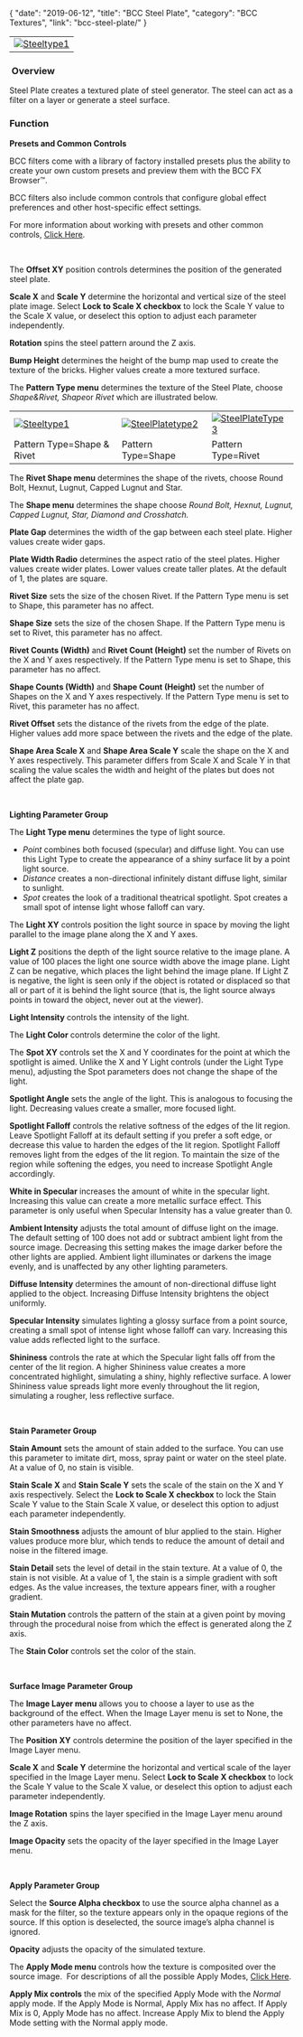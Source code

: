 {
"date": "2019-06-12",
"title": "BCC Steel Plate",
"category": "BCC Textures",
"link": "bcc-steel-plate/"
}

 

|  |
| --- |
| [![Steeltype1](https://borisfx-com-res.cloudinary.com/image/upload//documentation/continuum/uploads/2013/07/Steeltype1.jpg)](https://borisfx-com-res.cloudinary.com/image/upload//documentation/continuum/uploads/2013/07/Steeltype1.jpg) |


###  Overview


Steel Plate creates a textured plate of steel generator. The steel can act as a filter on a layer or generate a steel surface.


### Function


**Presets and Common Controls**


BCC filters come with a library of factory installed presets plus the ability to create your own custom presets and preview them with the BCC FX Browser™.


BCC filters also include common controls that configure global effect preferences and other host-specific effect settings.


For more information about working with presets and other common controls, [Click Here](/documentation/continuum/bcc-common-controls/).

 


The **Offset XY** position controls determines the position of the generated steel plate.


**Scale X** and **Scale Y** determine the horizontal and vertical size of the steel plate image. Select **Lock to Scale X checkbox** to lock the Scale Y value to the Scale X value, or deselect this option to adjust each parameter independently.


**Rotation** spins the steel pattern around the Z axis.


**Bump Height** determines the height of the bump map used to create the texture of the bricks. Higher values create a more textured surface.


The **Pattern Type menu** determines the texture of the Steel Plate, choose *Shape&Rivet, Shape*or *Rivet* which are illustrated below.




|  |  |  |
| --- | --- | --- |
| [![Steeltype1](https://borisfx-com-res.cloudinary.com/image/upload//documentation/continuum/uploads/2013/07/Steeltype1.jpg)](https://borisfx-com-res.cloudinary.com/image/upload//documentation/continuum/uploads/2013/07/Steeltype1.jpg) | [![SteelPlatetype2](https://borisfx-com-res.cloudinary.com/image/upload//documentation/continuum/uploads/2013/07/SteelPlatetype2.jpg)](https://borisfx-com-res.cloudinary.com/image/upload//documentation/continuum/uploads/2013/07/SteelPlatetype2.jpg) | [![SteelPlateType3](https://borisfx-com-res.cloudinary.com/image/upload//documentation/continuum/uploads/2013/07/SteelPlateType3.jpg)](https://borisfx-com-res.cloudinary.com/image/upload//documentation/continuum/uploads/2013/07/SteelPlateType3.jpg) |
| Pattern Type=Shape & Rivet | Pattern Type=Shape | Pattern Type=Rivet |


The **Rivet Shape menu** determines the shape of the rivets, choose Round Bolt, Hexnut, Lugnut, Capped Lugnut and Star.


The **Shape menu** determines the shape choose *Round Bolt, Hexnut, Lugnut, Capped Lugnut, Star, Diamond and Crosshatch.*


**Plate Gap** determines the width of the gap between each steel plate. Higher values create wider gaps.


**Plate Width Radio** determines the aspect ratio of the steel plates. Higher values create wider plates. Lower values create taller plates. At the default of 1, the plates are square.


**Rivet Size** sets the size of the chosen Rivet. If the Pattern Type menu is set to Shape, this parameter has no affect.


**Shape Size** sets the size of the chosen Shape. If the Pattern Type menu is set to Rivet, this parameter has no affect.


**Rivet Counts (Width)** and **Rivet Count (Height)** set the number of Rivets on the X and Y axes respectively. If the Pattern Type menu is set to Shape, this parameter has no affect.


**Shape Counts (Width)** and **Shape Count (Height)** set the number of Shapes on the X and Y axes respectively. If the Pattern Type menu is set to Rivet, this parameter has no affect.


**Rivet Offset** sets the distance of the rivets from the edge of the plate. Higher values add more space between the rivets and the edge of the plate.


**Shape Area Scale X** and **Shape Area Scale Y** scale the shape on the X and Y axes respectively. This parameter differs from Scale X and Scale Y in that scaling the value scales the width and height of the plates but does not affect the plate gap.


 


**Lighting Parameter Group**


The **Light Type menu** determines the type of light source.


* *Point* combines both focused (specular) and diffuse light. You can use this Light Type to create the appearance of a shiny surface lit by a point light source.
* *Distance* creates a non-directional infinitely distant diffuse light, similar to sunlight.
* *Spot* creates the look of a traditional theatrical spotlight. Spot creates a small spot of intense light whose falloff can vary.


The **Light XY** controls position the light source in space by moving the light parallel to the image plane along the X and Y axes.


**Light Z** positions the depth of the light source relative to the image plane. A value of 100 places the light one source width above the image plane. Light Z can be negative, which places the light behind the image plane. If Light Z is negative, the light is seen only if the object is rotated or displaced so that all or part of it is behind the light source (that is, the light source always points in toward the object, never out at the viewer).


**Light Intensity** controls the intensity of the light.


The **Light Color** controls determine the color of the light.


The **Spot XY** controls set the X and Y coordinates for the point at which the spotlight is aimed. Unlike the X and Y Light controls (under the Light Type menu), adjusting the Spot parameters does not change the shape of the light.


**Spotlight Angle** sets the angle of the light. This is analogous to focusing the light. Decreasing values create a smaller, more focused light.


**Spotlight Falloff** controls the relative softness of the edges of the lit region. Leave Spotlight Falloff at its default setting if you prefer a soft edge, or decrease this value to harden the edges of the lit region. Spotlight Falloff removes light from the edges of the lit region. To maintain the size of the region while softening the edges, you need to increase Spotlight Angle accordingly.


**White in Specular** increases the amount of white in the specular light. Increasing this value can create a more metallic surface effect. This parameter is only useful when Specular Intensity has a value greater than 0.


**Ambient Intensity** adjusts the total amount of diffuse light on the image. The default setting of 100 does not add or subtract ambient light from the source image. Decreasing this setting makes the image darker before the other lights are applied. Ambient light illuminates or darkens the image evenly, and is unaffected by any other lighting parameters.


**Diffuse Intensity** determines the amount of non-directional diffuse light applied to the object. Increasing Diffuse Intensity brightens the object uniformly.


**Specular Intensity** simulates lighting a glossy surface from a point source, creating a small spot of intense light whose falloff can vary. Increasing this value adds reflected light to the surface.


**Shininess** controls the rate at which the Specular light falls off from the center of the lit region. A higher Shininess value creates a more concentrated highlight, simulating a shiny, highly reflective surface. A lower Shininess value spreads light more evenly throughout the lit region, simulating a rougher, less reflective surface.


 


**Stain Parameter Group**


**Stain Amount** sets the amount of stain added to the surface. You can use this parameter to imitate dirt, moss, spray paint or water on the steel plate. At a value of 0, no stain is visible.


**Stain Scale X** and **Stain Scale Y** sets the scale of the stain on the X and Y axis respectively. Select the **Lock to Scale X checkbox** to lock the Stain Scale Y value to the Stain Scale X value, or deselect this option to adjust each parameter independently.


**Stain Smoothness** adjusts the amount of blur applied to the stain. Higher values produce more blur, which tends to reduce the amount of detail and noise in the filtered image.


**Stain Detail** sets the level of detail in the stain texture. At a value of 0, the stain is not visible. At a value of 1, the stain is a simple gradient with soft edges. As the value increases, the texture appears finer, with a rougher gradient.


**Stain Mutation** controls the pattern of the stain at a given point by moving through the procedural noise from which the effect is generated along the Z axis.


The **Stain Color** controls set the color of the stain.


 


**Surface Image Parameter Group**


The **Image Layer menu** allows you to choose a layer to use as the background of the effect. When the Image Layer menu is set to None, the other parameters have no affect.


The **Position XY** controls determine the position of the layer specified in the Image Layer menu.


**Scale X** and **Scale Y** determine the horizontal and vertical scale of the layer specified in the Image Layer menu. Select **Lock to Scale X checkbox** to lock the Scale Y value to the Scale X value, or deselect this option to adjust each parameter independently.


**Image Rotation** spins the layer specified in the Image Layer menu around the Z axis.


**Image Opacity** sets the opacity of the layer specified in the Image Layer menu.


 


**Apply Parameter Group**


Select the **Source Alpha checkbox** to use the source alpha channel as a mask for the filter, so the texture appears only in the opaque regions of the source. If this option is deselected, the source image’s alpha channel is ignored.


**Opacity** adjusts the opacity of the simulated texture.


The **Apply Mode menu** controls how the texture is composited over the source image.  For descriptions of all the possible Apply Modes, [Click Here](/documentation/continuum/bcc-apply-modes/).

**Apply Mix controls** the mix of the specified Apply Mode with the *Normal* apply mode. If the Apply Mode is Normal, Apply Mix has no affect. If Apply Mix is 0, Apply Mode has no affect. Increase Apply Mix to blend the Apply Mode setting with the Normal apply mode.


